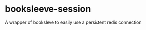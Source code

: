 booksleeve-session
==================

A wrapper of booksleve to easily use a persistent redis connection
